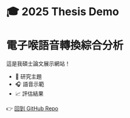 # 🎓 2025 Thesis Demo
# 電子喉語音轉換綜合分析 
這是我碩士論文展示網站！

- 🔬 研究主題
- 🎧 語音示範
- 📈 評估結果

👉 [回到 GitHub Repo](https://github.com/PeterBear0909/2025_Thesis_demo)
